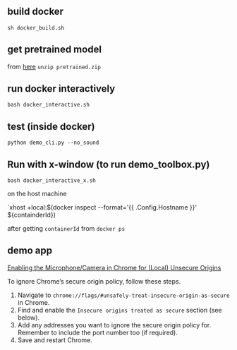 ## build docker
`sh docker_build.sh`

## get pretrained model
from [here](https://github.com/CorentinJ/Real-Time-Voice-Cloning/wiki/Pretrained-models)
`unzip pretrained.zip`

## run docker interactively
`bash docker_interactive.sh`

## test (inside docker)
`python demo_cli.py --no_sound`

## Run with x-window (to run demo_toolbox.py)
`bash docker_interactive_x.sh`

on the host machine

`xhost +local:$(docker inspect --format='{{ .Config.Hostname }}' ${containderId})

after getting `containerId` from `docker ps`


## demo app

[Enabling the Microphone/Camera in Chrome for (Local) Unsecure Origins](https://medium.com/@Carmichaelize/enabling-the-microphone-camera-in-chrome-for-local-unsecure-origins-9c90c3149339)

To ignore Chrome’s secure origin policy, follow these steps.

1. Navigate to `chrome://flags/#unsafely-treat-insecure-origin-as-secure` in Chrome.
2. Find and enable the `Insecure origins treated as secure` section (see below).
3. Add any addresses you want to ignore the secure origin policy for. Remember to include the port number too (if required).
3. Save and restart Chrome.
